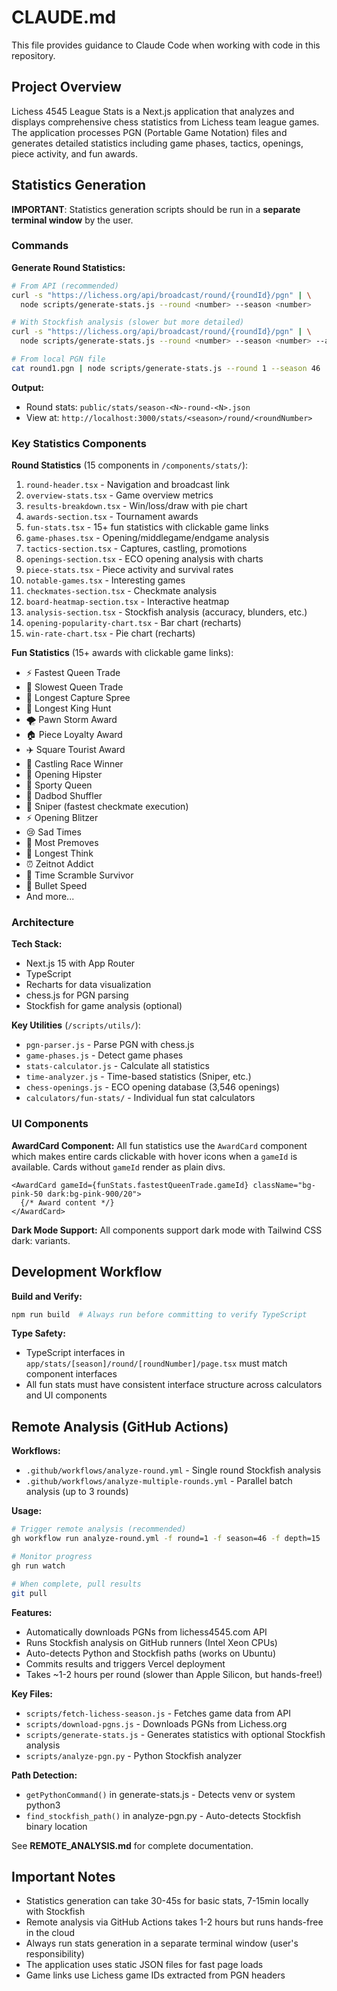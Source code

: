 # CLAUDE.md

This file provides guidance to Claude Code when working with code in this repository.

## Project Overview

Lichess 4545 League Stats is a Next.js application that analyzes and displays comprehensive chess statistics from Lichess team league games. The application processes PGN (Portable Game Notation) files and generates detailed statistics including game phases, tactics, openings, piece activity, and fun awards.

## Statistics Generation

**IMPORTANT**: Statistics generation scripts should be run in a **separate terminal window** by the user.

### Commands

**Generate Round Statistics:**
```bash
# From API (recommended)
curl -s "https://lichess.org/api/broadcast/round/{roundId}/pgn" | \
  node scripts/generate-stats.js --round <number> --season <number>

# With Stockfish analysis (slower but more detailed)
curl -s "https://lichess.org/api/broadcast/round/{roundId}/pgn" | \
  node scripts/generate-stats.js --round <number> --season <number> --analyze

# From local PGN file
cat round1.pgn | node scripts/generate-stats.js --round 1 --season 46
```

**Output:**
- Round stats: `public/stats/season-<N>-round-<N>.json`
- View at: `http://localhost:3000/stats/<season>/round/<roundNumber>`

### Key Statistics Components

**Round Statistics** (15 components in `/components/stats/`):
1. `round-header.tsx` - Navigation and broadcast link
2. `overview-stats.tsx` - Game overview metrics
3. `results-breakdown.tsx` - Win/loss/draw with pie chart
4. `awards-section.tsx` - Tournament awards
5. `fun-stats.tsx` - 15+ fun statistics with clickable game links
6. `game-phases.tsx` - Opening/middlegame/endgame analysis
7. `tactics-section.tsx` - Captures, castling, promotions
8. `openings-section.tsx` - ECO opening analysis with charts
9. `piece-stats.tsx` - Piece activity and survival rates
10. `notable-games.tsx` - Interesting games
11. `checkmates-section.tsx` - Checkmate analysis
12. `board-heatmap-section.tsx` - Interactive heatmap
13. `analysis-section.tsx` - Stockfish analysis (accuracy, blunders, etc.)
14. `opening-popularity-chart.tsx` - Bar chart (recharts)
15. `win-rate-chart.tsx` - Pie chart (recharts)

**Fun Statistics** (15+ awards with clickable game links):
- ⚡ Fastest Queen Trade
- 🐌 Slowest Queen Trade
- 🔪 Longest Capture Spree
- 👑 Longest King Hunt
- 🌪️ Pawn Storm Award
- 🏠 Piece Loyalty Award
- ✈️ Square Tourist Award
- 🏁 Castling Race Winner
- 🎩 Opening Hipster
- 👸 Sporty Queen
- 👑 Dadbod Shuffler
- 🎯 Sniper (fastest checkmate execution)
- ⚡ Opening Blitzer
- 😢 Sad Times
- 🤖 Most Premoves
- 🤔 Longest Think
- ⏰ Zeitnot Addict
- 🏃 Time Scramble Survivor
- 💨 Bullet Speed
- And more...

### Architecture

**Tech Stack:**
- Next.js 15 with App Router
- TypeScript
- Recharts for data visualization
- chess.js for PGN parsing
- Stockfish for game analysis (optional)

**Key Utilities** (`/scripts/utils/`):
- `pgn-parser.js` - Parse PGN with chess.js
- `game-phases.js` - Detect game phases
- `stats-calculator.js` - Calculate all statistics
- `time-analyzer.js` - Time-based statistics (Sniper, etc.)
- `chess-openings.js` - ECO opening database (3,546 openings)
- `calculators/fun-stats/` - Individual fun stat calculators

### UI Components

**AwardCard Component:**
All fun statistics use the `AwardCard` component which makes entire cards clickable with hover icons when a `gameId` is available. Cards without `gameId` render as plain divs.

```tsx
<AwardCard gameId={funStats.fastestQueenTrade.gameId} className="bg-pink-50 dark:bg-pink-900/20">
  {/* Award content */}
</AwardCard>
```

**Dark Mode Support:**
All components support dark mode with Tailwind CSS dark: variants.

## Development Workflow

**Build and Verify:**
```bash
npm run build  # Always run before committing to verify TypeScript
```

**Type Safety:**
- TypeScript interfaces in `app/stats/[season]/round/[roundNumber]/page.tsx` must match component interfaces
- All fun stats must have consistent interface structure across calculators and UI components

## Remote Analysis (GitHub Actions)

**Workflows:**
- `.github/workflows/analyze-round.yml` - Single round Stockfish analysis
- `.github/workflows/analyze-multiple-rounds.yml` - Parallel batch analysis (up to 3 rounds)

**Usage:**
```bash
# Trigger remote analysis (recommended)
gh workflow run analyze-round.yml -f round=1 -f season=46 -f depth=15

# Monitor progress
gh run watch

# When complete, pull results
git pull
```

**Features:**
- Automatically downloads PGNs from lichess4545.com API
- Runs Stockfish analysis on GitHub runners (Intel Xeon CPUs)
- Auto-detects Python and Stockfish paths (works on Ubuntu)
- Commits results and triggers Vercel deployment
- Takes ~1-2 hours per round (slower than Apple Silicon, but hands-free!)

**Key Files:**
- `scripts/fetch-lichess-season.js` - Fetches game data from API
- `scripts/download-pgns.js` - Downloads PGNs from Lichess.org
- `scripts/generate-stats.js` - Generates statistics with optional Stockfish analysis
- `scripts/analyze-pgn.py` - Python Stockfish analyzer

**Path Detection:**
- `getPythonCommand()` in generate-stats.js - Detects venv or system python3
- `find_stockfish_path()` in analyze-pgn.py - Auto-detects Stockfish binary location

See **REMOTE_ANALYSIS.md** for complete documentation.

## Important Notes

- Statistics generation can take 30-45s for basic stats, 7-15min locally with Stockfish
- Remote analysis via GitHub Actions takes 1-2 hours but runs hands-free in the cloud
- Always run stats generation in a separate terminal window (user's responsibility)
- The application uses static JSON files for fast page loads
- Game links use Lichess game IDs extracted from PGN headers

